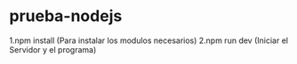 # prueba-nodejs
1.npm install (Para instalar los modulos necesarios)
2.npm run dev (Iniciar el Servidor y el programa)